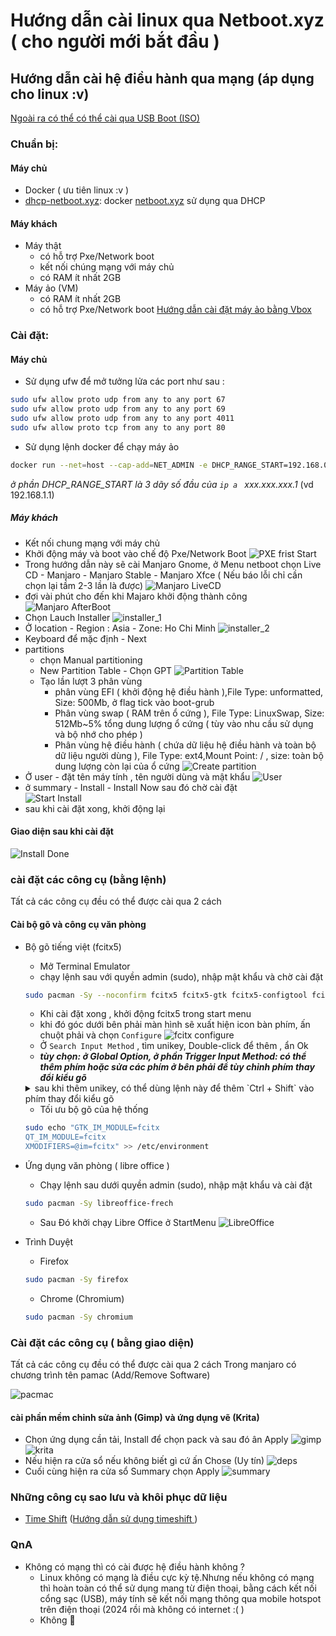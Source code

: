 # Hướng dẫn cài linux qua Netboot.xyz ( cho người mới bắt đầu )


## Hướng dẫn cài hệ điều hành qua mạng (áp dụng cho linux :v)

[Ngoài ra có thể có thể cài qua USB Boot (ISO)](docs/install_with_usb.md) 

### Chuẩn bị:
####  Máy chủ
- Docker ( ưu tiên linux :v )
- [dhcp-netboot.xyz](https://github.com/samdbmg/dhcp-netboot.xyz): docker [netboot.xyz](https://netboot.xyz) sử dụng qua DHCP

#### Máy khách
- Máy thật 
  - có hỗ trợ Pxe/Network boot 
  - kết nối chúng mạng với máy chủ
  - có RAM ít nhất 2GB 
- Máy ảo (VM)
  - có RAM ít nhất 2GB 
  - có hỗ trợ Pxe/Network boot 
  [Hướng dẫn cài đặt máy ảo bằng Vbox](docs/install_on_vbox.md) 

### Cài đặt: 

#### Máy chủ
- Sử dụng ufw để mở tưởng lửa các port như sau :
```bash
sudo ufw allow proto udp from any to any port 67
sudo ufw allow proto udp from any to any port 69
sudo ufw allow proto udp from any to any port 4011
sudo ufw allow proto tcp from any to any port 80
```
- Sử dụng lệnh docker để chạy máy ảo 
```bash
docker run --net=host --cap-add=NET_ADMIN -e DHCP_RANGE_START=192.168.0.1 samdbmg/dhcp-netboot.xyz
``` 
*ở phần DHCP_RANGE_START là 3 dãy số đầu của `ip a ` xxx.xxx.xxx.1* (vd 192.168.1.1)

##### Máy khách
- Kết nối chung mạng với máy chủ 
- Khởi động máy và boot vào chế độ Pxe/Network Boot 
![PXE frist Start](image/pxe_frist_boot.png) 
- Trong hướng dẫn này sẽ cài Manjaro Gnome, ở Menu netboot chọn Live CD - Manjaro - Manjaro Stable - Manjaro Xfce ( Nếu báo lỗi chỉ cần chọn lại tầm 2-3 lần là được)
![Manjaro LiveCD](./image/in_live_cd.png) 
- đợi vài phút cho đến khi Majaro khởi động thành công 
![Manjaro AfterBoot](./image/Majaro_boot.png) 
- Chọn Lauch Installer 
![installer_1](./image/installer_1.png) 
- Ở location - Region : Asia - Zone: Ho Chi Minh
![installer_2](./image/installer_2.png) 
- Keyboard để mặc định - Next 
- partitions 
  - chọn Manual partitioning 
  - New Partition Table - Chọn GPT 
    ![Partition Table](./image/installer_3_1.png) 
  - Tạo lần lượt 3 phân vùng
    - phân vùng EFI ( khởi động hệ điều hành ),File Type: unformatted, Size: 500Mb, ở flag tick vào boot-grub
    - Phân vùng swap ( RAM trên ổ cứng ), File Type: LinuxSwap, Size: 512Mb~5% tổng dung lượng ổ cứng  ( tùy vào nhu cầu sử dụng và bộ nhớ cho phép )
    - Phân vùng hệ điều hành ( chứa dữ liệu hệ điều hành và toàn bộ dữ liệu người dùng ), File Type: ext4,Mount Point: / , size: toàn bộ dung lượng còn lại của ổ cứng
    ![Create partition](./image/installer_3.png) 
- Ở user - đặt tên máy tính , tên người dùng và mật khẩu 
![User](./image/installer_4.png) 
- ở summary - Install - Install Now sau đó chờ cài đặt  
![Start Install](./image/installer_5.png) 
- sau khi cài đặt xong, khởi động lại
#### Giao diện sau khi cài đặt
![Install Done](./image/desktop.png) 
### cài đặt các công cụ (bằng lệnh)
Tất cả các công cụ đều có thể được cài qua 2 cách
#### Cài bộ gõ và công cụ văn phòng 
- Bộ gõ tiếng việt (fcitx5)
  - Mở Terminal Emulator
  - chạy lệnh sau với quyền admin (sudo), nhập mật khẩu và chờ cài đặt
  ```bash
  sudo pacman -Sy --noconfirm fcitx5 fcitx5-gtk fcitx5-configtool fcitx5-unikey
  ```
  - Khi cài đặt xong , khởi động fcitx5 trong start menu 
  - khi đó góc dưới bên phải màn hình sẽ xuất hiện icon bàn phím, ấn chuột phải và chọn `Configure` 
  ![fcitx configure](./image/fcitx_1.png) 
  - Ở `Search Input Method` , tìm unikey, Double-click để thêm , ẩn Ok
  - ***tùy chọn: ở Global Option, ở phần Trigger Input Method: có thể thêm phím hoặc sửa các phím ở bên phải để tùy chỉnh phím thay đổi kiểu gõ***
  <details>
    <summary>sau khi thêm unikey, có thể dùng lệnh này để thêm `Ctrl + Shift` vào phím thay đổi kiểu gõ</summary>

  ```bash
      sed -i -e '/^0=/d' -e 's/\(\[Hotkey\/TriggerKeys\]\)/\1\n0=Control+Shift+Shift_L/' ~/.config/fcitx5/config
  ```
  </details>

  - Tối ưu bộ gõ của hệ thống
  ```bash
  sudo echo "GTK_IM_MODULE=fcitx
  QT_IM_MODULE=fcitx
  XMODIFIERS=@im=fcitx" >> /etc/environment
  ```

- Ứng dụng văn phòng ( libre office )
  - Chạy lệnh sau dưới quyền admin (sudo), nhập mật khẩu và cài đặt
  ```bash
  sudo pacman -Sy libreoffice-frech
  ```
  - Sau Đó khởi chạy Libre Office ở StartMenu
  ![LibreOffice](./image/libre.png)
- Trình Duyệt 
  - Firefox
  ```bash
  sudo pacman -Sy firefox
  ```
  - Chrome (Chromium)
  ```bash
  sudo pacman -Sy chromium
  ```
### Cài đặt các công cụ ( bằng giao diện)
Tất cả các công cụ đều có thể được cài qua 2 cách
Trong manjaro có chương trình tên pamac (Add/Remove Software)

![pacmac](./image/pamac.png) 
#### cài phần mềm chỉnh sửa ảnh  (Gimp) và ứng dụng vẽ (Krita)
- Chọn ứng dụng cần tải, Install để chọn pack và sau đó ân Apply
![gimp](./image/gui-install-gimp.png) 
![krita](./image/krita-gui-install.png) 
- Nếu hiện ra cửa sổ nếu không biết gì cứ ấn Chose (Uy tín)
![deps](./image/depeds.png) 
- Cuối cùng hiện ra cửa sổ Summary chọn Apply
![summary](./image/summary.png) 

### Những công cụ sao lưu và khôi phục dữ liệu 
  - [Time Shift](https://github.com/teejee2008/timeshift)  ([Hướng dẫn sử dụng timeshift ](./docs/timeshift.md) )
  


### QnA
  - Không có mạng thì có cài được hệ điều hành không ?
    - Linux không có mạng là điều cực kỳ tệ.Nhưng nếu không có mạng thì hoàn toàn có thể sử dụng mang từ điện thoại, bằng cách kết nối cổng sạc (USB), máy tính sẽ kết nối mạng thông qua mobile hotspot trên điện thoại (2024 rồi mà không có internet :( )
    - Không 🐧
